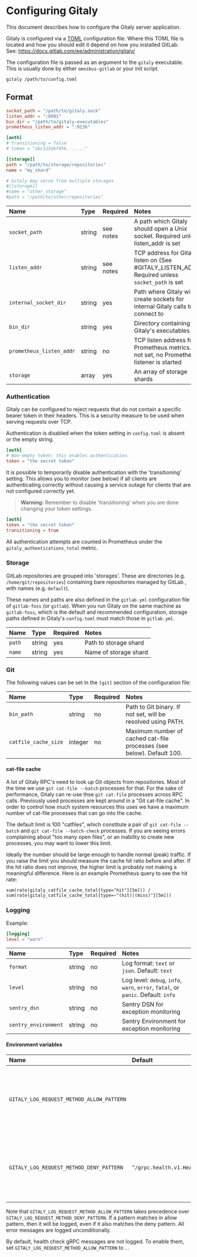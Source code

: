 # Configuring Gitaly

This document describes how to configure the Gitaly server
application.

Gitaly is configured via a [TOML](https://github.com/toml-lang/toml)
configuration file. Where this TOML file is located and how you should
edit it depend on how you installed GitLab. See:
<https://docs.gitlab.com/ee/administration/gitaly/>

The configuration file is passed as an argument to the `gitaly`
executable. This is usually done by either `omnibus-gitlab` or your init
script.

```shell
gitaly /path/to/config.toml
```

## Format

```toml
socket_path = "/path/to/gitaly.sock"
listen_addr = ":8081"
bin_dir = "/path/to/gitaly-executables"
prometheus_listen_addr = ":9236"

[auth]
# transitioning = false
# token = "abc123def456......."

[[storage]]
path = "/path/to/storage/repositories"
name = "my_shard"

# Gitaly may serve from multiple storages
#[[storage]]
#name = "other_storage"
#path = "/path/to/other/repositories"
```

| Name                     | Type   | Required  | Notes                                                                                               |
|:-------------------------|:-------|:----------|:----------------------------------------------------------------------------------------------------|
| `socket_path`            | string | see notes | A path which Gitaly should open a Unix socket. Required unless listen_addr is set                   |
| `listen_addr`            | string | see notes | TCP address for Gitaly to listen on (See #GITALY_LISTEN_ADDR). Required unless `socket_path` is set |
| `internal_socket_dir`    | string | yes       | Path where Gitaly will create sockets for internal Gitaly calls to connect to                       |
| `bin_dir`                | string | yes       | Directory containing Gitaly's executables                                                           |
| `prometheus_listen_addr` | string | no        | TCP listen address for Prometheus metrics. If not set, no Prometheus listener is started            |
| `storage`                | array  | yes       | An array of storage shards                                                                          |

### Authentication

Gitaly can be configured to reject requests that do not contain a
specific bearer token in their headers. This is a security measure to
be used when serving requests over TCP.

Authentication is disabled when the token setting in `config.toml` is absent or the empty string.

```toml
[auth]
# Non-empty token: this enables authentication.
token = "the secret token"
```

It is possible to temporarily disable authentication with the 'transitioning'
setting. This allows you to monitor (see below) if all clients are
authenticating correctly without causing a service outage for clients
that are not configured correctly yet.

> **Warning:** Remember to disable 'transitioning' when you are done
changing your token settings.

```toml
[auth]
token = "the secret token"
transitioning = true
```

All authentication attempts are counted in Prometheus under
the `gitaly_authentications_total` metric.

### Storage

GitLab repositories are grouped into 'storages'. These are directories
(e.g. `/home/git/repositories`) containing bare repositories managed
by GitLab , with names (e.g. `default`).

These names and paths are also defined in the `gitlab.yml`
configuration file of `gitlab-foss` (or `gitlab`). When you run Gitaly on
the same machine as `gitlab-foss`, which is the default and recommended
configuration, storage paths defined in Gitaly's `config.toml` must
match those in `gitlab.yml`.

| Name   | Type   | Required | Notes                 |
|:-------|:-------|:---------|:----------------------|
| `path` | string | yes      | Path to storage shard |
| `name` | string | yes      | Name of storage shard |

### Git

The following values can be set in the `[git]` section of the configuration file:

| Name                 | Type    | Required | Notes                                                                 |
|:---------------------|:--------|:---------|:----------------------------------------------------------------------|
| `bin_path`           | string  | no       | Path to Git binary. If not set, will be resolved using PATH.          |
| `catfile_cache_size` | integer | no       | Maximum number of cached cat-file processes (see below). Default 100. |

#### cat-file cache

A lot of Gitaly RPC's need to look up Git objects from repositories.
Most of the time we use `git cat-file --batch` processes for that. For
the sake of performance, Gitaly can re-use thse `git cat-file` processes
across RPC calls. Previously used processes are kept around in a "Git
cat-file cache". In order to control how much system resources this uses
we have a maximum number of cat-file processes that can go into the
cache.

The default limit is 100 "catfiles", which constitute a pair of
`git cat-file --batch` and `git cat-file --batch-check` processes. If
you are seeing errors complaining about "too many open files", or an
inability to create new processes, you may want to lower this limit.

Ideally the number should be large enough to handle normal (peak)
traffic. If you raise the limit you should measure the cache hit ratio
before and after. If the hit ratio does not improve, the higher limit is
probably not making a meaningful difference. Here is an example
Prometheus query to see the hit rate:

```prometheus
sum(rate(gitaly_catfile_cache_total{type="hit"}[5m])) / sum(rate(gitaly_catfile_cache_total{type=~"(hit)|(miss)"}[5m]))
```

### Logging

Example:

```toml
[logging]
level = "warn"
```

| Name                 | Type   | Required | Notes                                                                             |
|:---------------------|:-------|:---------|:----------------------------------------------------------------------------------|
| `format`             | string | no       | Log format: `text` or `json`. Default: `text`                                     |
| `level`              | string | no       | Log level: `debug`, `info`, `warn`, `error`, `fatal`, or `panic`. Default: `info` |
| `sentry_dsn`         | string | no       | Sentry DSN for exception monitoring                                               |
| `sentry_environment` | string | no       | Sentry Environment for exception monitoring                                       |

#### Environment variables

| Name                                      | Default                          | Notes                                                                      |
|:------------------------------------------|:---------------------------------|:---------------------------------------------------------------------------|
| `GITALY_LOG_REQUEST_METHOD_ALLOW_PATTERN` |                                  | Regular expression that controls which gRPC methods should be logged       |
| `GITALY_LOG_REQUEST_METHOD_DENY_PATTERN`  | `^/grpc.health.v1.Health/Check$` | Regular expression that controls which gRPC methods should be filtered out |

Note that `GITALY_LOG_REQUEST_METHOD_ALLOW_PATTERN` takes precedence
over `GITALY_LOG_REQUEST_METHOD_DENY_PATTERN`. If a pattern matches in
allow pattern, then it will be logged, even if it also matches the deny
pattern. All error messages are logged unconditionally.

By default, health check gRPC messages are not logged. To enable them,
set `GITALY_LOG_REQUEST_METHOD_ALLOW_PATTERN` to `.`.
